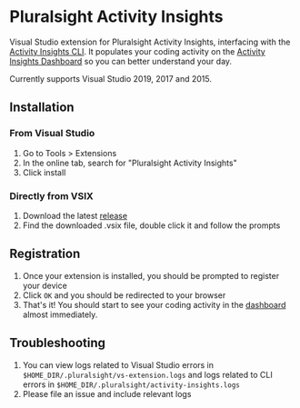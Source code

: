 # Pluralsight Activity Insights

Visual Studio extension for Pluralsight Activity Insights, interfacing with the [Activity Insights CLI](https://github.com/ps-dev/activity-insights-cli).
It populates your coding activity on the [Activity Insights Dashboard](https://app.pluralsight.com/activity-insights-beta) so you
can better understand your day.

Currently supports Visual Studio 2019, 2017 and 2015.

## Installation

### From Visual Studio
  1. Go to Tools > Extensions
  2. In the online tab, search for "Pluralsight Activity Insights"
  3. Click install

### Directly from VSIX
  1. Download the latest [release](https://github.com/ps-dev/activity-insights-vs/releases)
  2. Find the downloaded .vsix file, double click it and follow the prompts
  
  
## Registration
  1. Once your extension is installed, you should be prompted to register your device
  2. Click `OK` and you should be redirected to your browser
  3. That's it! You should start to see your coding activity in the [dashboard](https://app.pluralsight.com/activity-insights-beta) almost immediately.
  
  
## Troubleshooting
  1. You can view logs related to Visual Studio errors in `$HOME_DIR/.pluralsight/vs-extension.logs` and logs related to CLI errors in `$HOME_DIR/.pluralsight/activity-insights.logs`
  2. Please file an issue and include relevant logs
